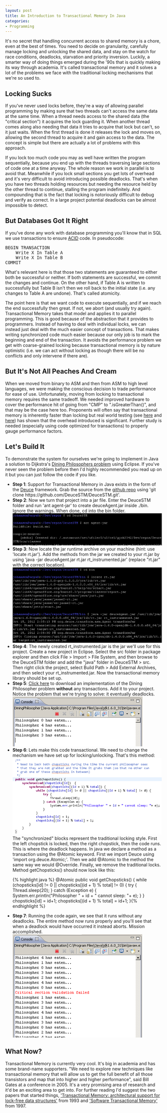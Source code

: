```yaml
---
layout: post
title: An Introduction to Transactional Memory In Java
categories:
- Programming
---
```


It's no secret that handling concurrent access to shared memory is a chore, even at the best of times. You need to decide on granularity, carefully manage locking and unlocking the shared data, and stay on the watch for race conditions, deadlocks, starvation and priority inversion. Luckily, a smarter way of doing things emerged during the '90s that is quickly making its way through academia. It's called transactional memory and it solves a lot of the problems we face with the traditional locking mechanisms that we're so used to.

## Locking Sucks
If you've never used locks before, they're a way of allowing parallel programming by making sure that two threads can't access the same data at the same time. When a thread needs access to the shared data (the "critical section") it acquires the lock guarding it. When another thread comes along also needing that data it tries to acquire that lock but can't, so it just waits. When the first thread is done it releases the lock and moves on, allowing the second thread to acquire it and gain access to the data. The concept is simple but there are actually a lot of problems with this approach.

If you lock too much code you may as well have written the program sequentially, because you end up with the threads traversing large sections of code one at a time anyway. The whole reason we work in parallel is to avoid that. Meanwhile if you lock small sections you get lots of overhead and it's very difficult to avoid introducing possible deadlocks. That's when you have two threads holding resources but needing the resource held by the other thread to continue, stalling the program indefinitely. And compounding that is the fact that locking is notoriously difficult to debug and verify as correct. In a large project potential deadlocks can be almost impossible to detect.

## But Databases Got It Right
If you've done any work with database programming you'll know that in SQL we use transactions to ensure <a href="http://en.wikipedia.org/wiki/ACID" target="_blank">ACID</a> code. In pseudocode:

<pre>BEGIN TRANSACTION
    Write X In Table A
    Write X In Table B
COMMIT</pre>

What's relevant here is that those two statements are guaranteed to either both be successful or neither. If both statements are successful, we commit the changes and continue. On the other hand, if Table A is written to successfully but Table B isn't then we roll back to the initial state (i.e. any changes to Table A are undone). That's called atomicity.

The point here is that we want code to execute sequentially, and if we reach the end successfully then great. If not, we abort (and usually try again). Transactional Memory takes that model and applies it to parallel programming. This is good because of the abstraction that it provides to programmers. Instead of having to deal with individual locks, we can instead just deal with the much easier concept of transactions. That makes writing synchronized code much easier because our only job is to mark the beginning and end of the transaction. It avoids the performance problem we get with coarse-grained locking because transactional memory is by nature optimistic (i.e. we can act without locking as though there will be no conflicts and only intervene if there are).

## But It's Not All Peaches And Cream
When we moved from binary to ASM and then from ASM to high level languages, we were making the conscious decision to trade performance for ease of use. Unfortunately, moving from locking to transactional memory requires the same tradeoff. We needed improved hardware to cover the performance hit of going from "CMP" to ".isGreaterThan()", and that may be the case here too. Proponents will often say that transactional memory is inherently faster than locking but real world testing (see <a href="http://www.bscmsrc.eu/sites/default/files/cf-final.pdf" target="_blank">here</a> and <a href="http://queue.acm.org/detail.cfm?id=1454466" target="_blank">here</a>) has shown that the overhead introduced is significant. Further study is needed (especially using code optimized for transactions) to properly gauge performance factors.

## Let's Build It
To demonstrate the system for ourselves we're going to implement in Java a solution to Dijkstra's <a href="http://en.wikipedia.org/wiki/Dining_philosophers_problem" target="_blank">Dining Philosophers problem</a> using Eclipse. If you've never seen the problem before then I'd highly recommended you read up on it but you can just follow the code if you like.

<ul><li><strong>Step 1</strong>: Support for Transactional Memory in Java exists in the form of the <a href="https://sites.google.com/site/deucestm/" target="_blank">Deuce</a> framework. Grab the source from the <a href="https://github.com/DeuceSTM/DeuceSTM" target="_blank">github repo</a> using 'git clone https://github.com/DeuceSTM/DeuceSTM.git'.</li>
<li><strong>Step 2</strong>: Now we turn that project into a jar file. Enter the DeuceSTM folder and run 'ant agent-jar' to create deuceAgent.jar inside ./bin. Ignore the warnings. When done, cd into the bin folder.<img src="/assets/images/14.png"></li>
<li><strong>Step 3</strong>: Now locate the jar runtime archive on your machine (hint: use 'locate rt.jar'). Add the methods from the jar we created to your rt.jar by using 'java -jar deuceAgent.jar rt.jar rt_instrumented.jar' (replace "rt.jar" with the correct location).<img src="/assets/images/15.png"></li>
<li><strong>Step 4</strong>: The newly created rt_instrumented.jar is the jar we'll use for this project. Create a new project in Eclipse. Select the src folder in package explorer and then click File > Import > File System, and then browse to the DeuceSTM folder and add the "java" folder in DeuceSTM > src. Then right click the project, select Build Path > Add External Archives, and then select your rt_instrumented.jar. Now the transactional memory library should be set up.</li>
<li><strong>Step 5</strong>: <a href="/assets/files/DiningPhilosopher.java">Click here</a> to download an implementation of the Dining Philosopher problem <strong>without</strong> any transactions. Add it to your project. Notice the problem that we're trying to solve: it eventually deadlocks.<img src="/assets/images/17.png"></li>
<li><strong>Step 6</strong>: Lets make this code transactional. We need to change the mechanism we have set up for locking/unlocking. That's this method:
<img src="/assets/images/16.png">
The "synchronized" blocks represent the traditional locking style. First the left chopstick is locked, then the right chopstick, then the code runs. This is where the deadlock happens. In java we declare a method as a transaction using the @Atomic keyword. First we import Deuce using 'import org.deuce.Atomic;'. Then we add @Atomic to the method the same way we would @Override. Finally, we remove the traditional locks. Method getChopsticks() should now look like this:

{% highlight java %}
@Atomic
public void getChopsticks() {
	while (chopsticks[id] != 0 || chopsticks[(id + 1) % total] != 0) {
		try {
			Thread.sleep(20);
		} catch (Exception e) {
			System.err.println("Philosopher " + id + " cannot sleep: "+ e);
		}
	}
	chopsticks[id] = id+1;
	chopsticks[(id + 1) % total] = id+1;
}{% endhighlight %}</li>
<li><strong>Step 7</strong>: Running the code again, we see that it runs without any deadlocks. The entire method now runs properly and you'll see that when a deadlock would have occurred it instead aborts. Mission accomplished.<img src="/assets/images/18.png"></li>
</ul>
 
## What Now?
Transactional Memory is currently very cool. It's big in academia and has some brand-name supporters. "We need to explore new techniques like transactional memory that will allow us to get the full benefit of all those transistors and map that into higher and higher performance", said Bill Gates at a conference in 2005. It's a very promising area of research and it'd be an exciting area to get into. For further reading I'd suggest the two papers that started things, <a href="http://www.cs.brown.edu/~mph/HerlihyM93/herlihy93transactional.pdf" target="_blank">'Transactional Memory: architectural support for lock-free data structures'</a> from 1993 and <a href="http://www.cse.ohio-state.edu/~agrawal/788-su08/Papers/week4/shavit95software.pdf" target="_blank">'Software Transactional Memory'</a> from 1997.